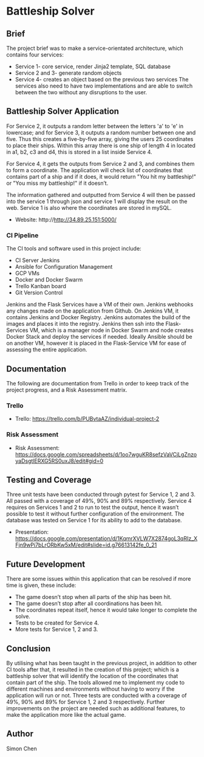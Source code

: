 # Battleship Solver

## Brief
The project brief was to make a service-orientated architecture, which contains four services:
* Service 1- core service, render Jinja2 template, SQL database
* Service 2 and 3- generate random objects
* Service 4- creates an object based on the previous two services 
The services also need to have two implementations and are able to switch between the two without any disruptions to the user. 


## Battleship Solver Application
For Service 2, it outputs a random letter between the letters 'a' to 'e' in lowercase; and for Service 3, it outputs a random number between one and five. Thus this creates a five-by-five array, giving the users 25 coordinates to place their ships. Within this array there is one ship of length 4 in located in a1, b2, c3 and d4, this is stored in a list inside Service 4.

For Service 4, it gets the outputs from Service 2 and 3, and combines them to form a coordinate. The application will check list of coordinates that contains part of a ship and if it does, it would return "You hit my battleship!" or "You miss my battleship!" if it doesn’t. 

The information gathered and outputted from Service 4 will then be passed into the service 1 through json and service 1 will display the result on the web. Service 1 is also where the coordinates are stored in mySQL.

* Website: http://http://34.89.25.151:5000/

### CI Pipeline
The CI tools and software used in this project include:
* CI Server Jenkins 
* Ansible for Configuration Management
* GCP VMs
* Docker and Docker Swarm 
* Trello Kanban board 
* Git Version Control 

Jenkins and the Flask Services have a VM of their own. 
Jenkins webhooks any changes made on the application from Github. 
On Jenkins VM, it contains Jenkins and Docker Registry. Jenkins automates the build of the images and places it into the registry.
Jenkins then ssh into the Flask-Services VM, which is a manager node in Docker Swarm and node creates Docker Stack and deploy the services if needed.
Ideally Ansible should be on another VM, however it is placed in the Flask-Service VM for ease of assessing the entire application.

## Documentation
The following are documentation from Trello in order to keep track of the project progress, and a Risk Assessment matrix.

### Trello

* Trello: https://trello.com/b/PUBvtaAZ/individual-project-2

### Risk Assessment

* Risk Assessment: https://docs.google.com/spreadsheets/d/1oo7wguKR8sefzVaVCjLgZnzoyaDsgtlERXG5RS0uxJ8/edit#gid=0

## Testing and Coverage 
Three unit tests have been conducted through pytest for Service 1, 2 and 3. All passed with a coverage of 49%, 90% and 89% respectively.
Service 4 requires on Services 1 and 2 to run to test the output, hence it wasn’t possible to test it without further configuration of the environment.
The database was tested on Service 1 for its ability to add to the database.

* Presentation: https://docs.google.com/presentation/d/1KqmrXVLW7X2874goL3qRIz_XFjn9wPi7bLrORbKw5xM/edit#slide=id.g76613142fe_0_21

## Future Development
There are some issues within this application that can be resolved if more time is given, these include:
* The game doesn’t stop when all parts of the ship has been hit.
* The game doesn’t stop after all coordinations has been hit.
* The coordinates repeat itself, hence it would take longer to complete the solve. 
* Tests to be created for Service 4.
* More tests for Service 1, 2 and 3. 

## Conclusion
By utilising what has been taught in the previous project, in addition to other CI tools after that, it resulted in the creation of this project; which is a battleship solver that will identify the location of the coordinates that contain part of the ship. 
The tools allowed me to implement my code to different machines and environments without having to worry if the application will run or not.
Three tests are conducted with a coverage of 49%, 90% and 89% for Service 1, 2 and 3 respectively. 
Further improvements on the project are needed such as additional features, to make the application more like the actual game. 

## Author
Simon Chen

